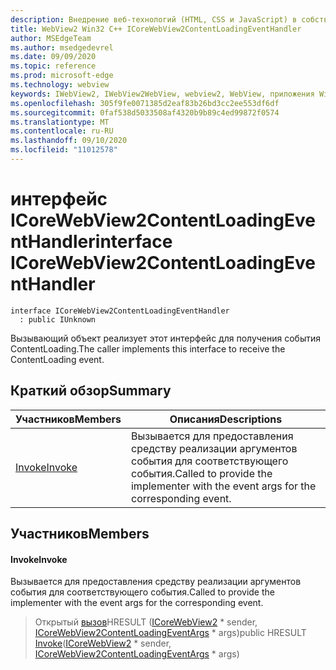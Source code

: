 ```yaml
---
description: Внедрение веб-технологий (HTML, CSS и JavaScript) в собственные приложения с помощью элемента управления Microsoft Edge WebView2
title: WebView2 Win32 C++ ICoreWebView2ContentLoadingEventHandler
author: MSEdgeTeam
ms.author: msedgedevrel
ms.date: 09/09/2020
ms.topic: reference
ms.prod: microsoft-edge
ms.technology: webview
keywords: IWebView2, IWebView2WebView, webview2, WebView, приложения Win32, Win32, EDGE, ICoreWebView2, ICoreWebView2Controller, управление браузером, EDGE HTML, ICoreWebView2ContentLoadingEventHandler
ms.openlocfilehash: 305f9fe0071385d2eaf83b26bd3cc2ee553df6df
ms.sourcegitcommit: 0faf538d5033508af4320b9b89c4ed99872f0574
ms.translationtype: MT
ms.contentlocale: ru-RU
ms.lasthandoff: 09/10/2020
ms.locfileid: "11012578"
---
```

# <span data-ttu-id="0e856-104">интерфейс ICoreWebView2ContentLoadingEventHandler</span><span class="sxs-lookup"><span data-stu-id="0e856-104">interface ICoreWebView2ContentLoadingEventHandler</span></span> 

```
interface ICoreWebView2ContentLoadingEventHandler
  : public IUnknown
```

<span data-ttu-id="0e856-105">Вызывающий объект реализует этот интерфейс для получения события ContentLoading.</span><span class="sxs-lookup"><span data-stu-id="0e856-105">The caller implements this interface to receive the ContentLoading event.</span></span>

## <span data-ttu-id="0e856-106">Краткий обзор</span><span class="sxs-lookup"><span data-stu-id="0e856-106">Summary</span></span>

 <span data-ttu-id="0e856-107">Участников</span><span class="sxs-lookup"><span data-stu-id="0e856-107">Members</span></span>                        | <span data-ttu-id="0e856-108">Описания</span><span class="sxs-lookup"><span data-stu-id="0e856-108">Descriptions</span></span>
--------------------------------|---------------------------------------------
[<span data-ttu-id="0e856-109">Invoke</span><span class="sxs-lookup"><span data-stu-id="0e856-109">Invoke</span></span>](#invoke) | <span data-ttu-id="0e856-110">Вызывается для предоставления средству реализации аргументов события для соответствующего события.</span><span class="sxs-lookup"><span data-stu-id="0e856-110">Called to provide the implementer with the event args for the corresponding event.</span></span>

## <span data-ttu-id="0e856-111">Участников</span><span class="sxs-lookup"><span data-stu-id="0e856-111">Members</span></span>

#### <span data-ttu-id="0e856-112">Invoke</span><span class="sxs-lookup"><span data-stu-id="0e856-112">Invoke</span></span> 

<span data-ttu-id="0e856-113">Вызывается для предоставления средству реализации аргументов события для соответствующего события.</span><span class="sxs-lookup"><span data-stu-id="0e856-113">Called to provide the implementer with the event args for the corresponding event.</span></span>

> <span data-ttu-id="0e856-114">Открытый [вызов](#invoke)HRESULT ([ICoreWebView2](icorewebview2.md) \* sender, [ICoreWebView2ContentLoadingEventArgs](icorewebview2contentloadingeventargs.md) \* args)</span><span class="sxs-lookup"><span data-stu-id="0e856-114">public HRESULT [Invoke](#invoke)([ICoreWebView2](icorewebview2.md) \* sender, [ICoreWebView2ContentLoadingEventArgs](icorewebview2contentloadingeventargs.md) \* args)</span></span>

